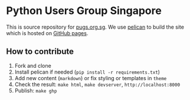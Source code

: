 Python Users Group Singapore
============================

This is source repository for [pugs.org.sg](http://pugs.org.sg). We use [pelican](http://docs.getpelican.com/) to build the site which is hosted on [GitHub pages](http://pages.github.com/).


How to contribute
-----------------

1. Fork and clone
2. Install pelican if needed (`pip install -r requirements.txt`)
3. Add new content (`markdown`) or fix styling or templates in `theme`
4. Check the result: `make html`, `make devserver`, `http://localhost:8000`
5. Publish: `make ghp`
